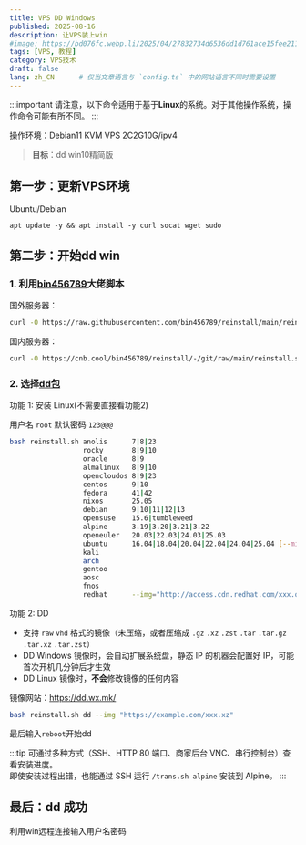 ```yaml
---
title: VPS DD Windows
published: 2025-08-16
description: 让VPS装上win
#image: https://bd076fc.webp.li/2025/04/27832734d6536dd1d761ace15fee2118.jpg
tags: [VPS, 教程]
category: VPS技术
draft: false
lang: zh_CN      # 仅当文章语言与 `config.ts` 中的网站语言不同时需要设置
---
```



:::important
请注意，以下命令适用于基于**Linux**的系统。对于其他操作系统，操作命令可能有所不同。
:::


操作环境：Debian11 KVM VPS 2C2G10G/ipv4
> **目标**：dd win10精简版


## 第一步：更新VPS环境

Ubuntu/Debian
```
apt update -y && apt install -y curl socat wget sudo
```


## 第二步：开始dd win

### 1. 利用[bin456789](https://github.com/bin456789/reinstall)大佬脚本

国外服务器：

```bash
curl -O https://raw.githubusercontent.com/bin456789/reinstall/main/reinstall.sh || wget -O reinstall.sh $_
```

国内服务器：

```bash
curl -O https://cnb.cool/bin456789/reinstall/-/git/raw/main/reinstall.sh || wget -O reinstall.sh $_
```

### 2. 选择[dd包](https://dd.wx.mk/)

功能 1: 安装 Linux(不需要直接看功能2)

用户名 `root` 默认密码 `123@@@`
```bash
bash reinstall.sh anolis      7|8|23
                  rocky       8|9|10
                  oracle      8|9
                  almalinux   8|9|10
                  opencloudos 8|9|23
                  centos      9|10
                  fedora      41|42
                  nixos       25.05
                  debian      9|10|11|12|13
                  opensuse    15.6|tumbleweed
                  alpine      3.19|3.20|3.21|3.22
                  openeuler   20.03|22.03|24.03|25.03
                  ubuntu      16.04|18.04|20.04|22.04|24.04|25.04 [--minimal]
                  kali
                  arch
                  gentoo
                  aosc
                  fnos
                  redhat      --img="http://access.cdn.redhat.com/xxx.qcow2"
```

功能 2: DD

- 支持 `raw` `vhd` 格式的镜像（未压缩，或者压缩成 `.gz` `.xz` `.zst` `.tar` `.tar.gz` `.tar.xz` `.tar.zst`）
- DD Windows 镜像时，会自动扩展系统盘，静态 IP 的机器会配置好 IP，可能首次开机几分钟后才生效
- DD Linux 镜像时，**不会**修改镜像的任何内容

镜像网站：https://dd.wx.mk/

```bash
bash reinstall.sh dd --img "https://example.com/xxx.xz"
```

最后输入`reboot`开始dd

:::tip
可通过多种方式（SSH、HTTP 80 端口、商家后台 VNC、串行控制台）查看安装进度。
<br />即使安装过程出错，也能通过 SSH 运行 `/trans.sh alpine` 安装到 Alpine。
:::

## 最后：dd 成功

利用win远程连接输入用户名密码
